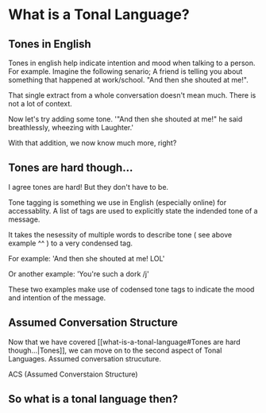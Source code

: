 # What is a Tonal Language?

## Tones in English

Tones in english help indicate intention and mood when talking to a person. For example. Imagine the following senario; 
A friend is telling you about something that happened at work/school. "And then she shouted at me!". 

That single extract from a whole conversation doesn't mean much. There is not a lot of context. 

Now let's try adding some tone. '"And then she shouted at me!" he said breathlessly, wheezing with Laughter.' 

With that addition, we now know much more, right? 

## Tones are hard though...

I agree tones are hard! But they don't have to be.

Tone tagging is something we use in English (especially online) for accessablity. A list of tags are used to explicitly state the indended tone of a message.

It takes the nesessity of multiple words to describe tone ( see above example ^^ ) to a very condensed tag.

For example: 'And then she shouted at me! LOL'

Or another example: 'You're such a dork /j' 

These two examples make use of codensed tone tags to indicate the mood and intention of the message. 

## Assumed Conversation Structure

Now that we have covered [[what-is-a-tonal-language#Tones are hard though...|Tones]], we can move on to the second aspect of Tonal Languages. Assumed conversation strucuture.

ACS (Assumed Converstaion Structure) 

## So what is a tonal language then?

